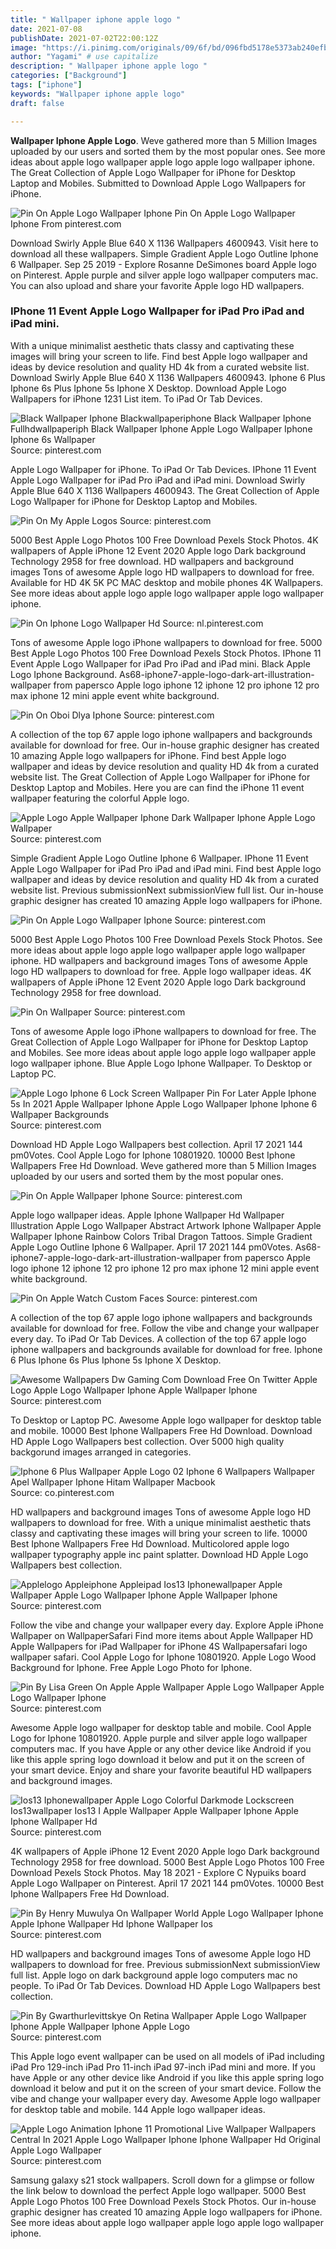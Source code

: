 ```yaml
---
title: " Wallpaper iphone apple logo "
date: 2021-07-08
publishDate: 2021-07-02T22:00:12Z
image: "https://i.pinimg.com/originals/09/6f/bd/096fbd5178e5373ab240efb604dbf4f0.jpg"
author: "Yagami" # use capitalize
description: " Wallpaper iphone apple logo "
categories: ["Background"]
tags: ["iphone"]
keywords: "Wallpaper iphone apple logo"
draft: false

---
```



**Wallpaper Iphone Apple Logo**. Weve gathered more than 5 Million Images uploaded by our users and sorted them by the most popular ones. See more ideas about apple logo wallpaper apple logo apple logo wallpaper iphone. The Great Collection of Apple Logo Wallpaper for iPhone for Desktop Laptop and Mobiles. Submitted to Download Apple Logo Wallpapers for iPhone.

![Pin On Apple Logo Wallpaper Iphone](https://i.pinimg.com/474x/b5/0c/37/b50c37ec366aced53fcb841ad233d995.jpg "Pin On Apple Logo Wallpaper Iphone")
Pin On Apple Logo Wallpaper Iphone From pinterest.com


Download Swirly Apple Blue 640 X 1136 Wallpapers 4600943. Visit here to download all these wallpapers. Simple Gradient Apple Logo Outline Iphone 6 Wallpaper. Sep 25 2019 - Explore Rosanne DeSimones board Apple logo on Pinterest. Apple purple and silver apple logo wallpaper computers mac. You can also upload and share your favorite Apple logo HD wallpapers.

### IPhone 11 Event Apple Logo Wallpaper for iPad Pro iPad and iPad mini.

With a unique minimalist aesthetic thats classy and captivating these images will bring your screen to life. Find best Apple logo wallpaper and ideas by device resolution and quality HD 4k from a curated website list. Download Swirly Apple Blue 640 X 1136 Wallpapers 4600943. Iphone 6 Plus Iphone 6s Plus Iphone 5s Iphone X Desktop. Download Apple Logo Wallpapers for iPhone 1231 List item. To iPad Or Tab Devices.


![Black Wallpaper Iphone Blackwallpaperiphone Black Wallpaper Iphone Fullhdwallpaperiph Black Wallpaper Iphone Apple Logo Wallpaper Iphone Iphone 6s Wallpaper](https://i.pinimg.com/originals/bd/0f/25/bd0f256f3ff7ff6150251702c5c16c72.png "Black Wallpaper Iphone Blackwallpaperiphone Black Wallpaper Iphone Fullhdwallpaperiph Black Wallpaper Iphone Apple Logo Wallpaper Iphone Iphone 6s Wallpaper")
Source: pinterest.com

Apple Logo Wallpaper for iPhone. To iPad Or Tab Devices. IPhone 11 Event Apple Logo Wallpaper for iPad Pro iPad and iPad mini. Download Swirly Apple Blue 640 X 1136 Wallpapers 4600943. The Great Collection of Apple Logo Wallpaper for iPhone for Desktop Laptop and Mobiles.

![Pin On My Apple Logos](https://i.pinimg.com/originals/9c/f7/6d/9cf76d721bddd3d416184bff576ff48d.jpg "Pin On My Apple Logos")
Source: pinterest.com

5000 Best Apple Logo Photos 100 Free Download Pexels Stock Photos. 4K wallpapers of Apple iPhone 12 Event 2020 Apple logo Dark background Technology 2958 for free download. HD wallpapers and background images Tons of awesome Apple logo HD wallpapers to download for free. Available for HD 4K 5K PC MAC desktop and mobile phones 4K Wallpapers. See more ideas about apple logo apple logo wallpaper apple logo wallpaper iphone.

![Pin On Iphone Logo Wallpaper Hd](https://i.pinimg.com/originals/8c/b5/c2/8cb5c2894ee7493a0ffc6b75acdeaabc.jpg "Pin On Iphone Logo Wallpaper Hd")
Source: nl.pinterest.com

Tons of awesome Apple logo iPhone wallpapers to download for free. 5000 Best Apple Logo Photos 100 Free Download Pexels Stock Photos. IPhone 11 Event Apple Logo Wallpaper for iPad Pro iPad and iPad mini. Black Apple Logo Iphone Background. As68-iphone7-apple-logo-dark-art-illustration-wallpaper from papersco Apple logo iphone 12 iphone 12 pro iphone 12 pro max iphone 12 mini apple event white background.

![Pin On Oboi Dlya Iphone](https://i.pinimg.com/originals/5e/2f/ac/5e2fac90ef4b1d4f301753b6834b62fd.png "Pin On Oboi Dlya Iphone")
Source: pinterest.com

A collection of the top 67 apple logo iphone wallpapers and backgrounds available for download for free. Our in-house graphic designer has created 10 amazing Apple logo wallpapers for iPhone. Find best Apple logo wallpaper and ideas by device resolution and quality HD 4k from a curated website list. The Great Collection of Apple Logo Wallpaper for iPhone for Desktop Laptop and Mobiles. Here you are can find the iPhone 11 event wallpaper featuring the colorful Apple logo.

![Apple Logo Apple Wallpaper Iphone Dark Wallpaper Iphone Apple Logo Wallpaper](https://i.pinimg.com/564x/40/e0/cb/40e0cb57e5b454452fed62974b727149.jpg "Apple Logo Apple Wallpaper Iphone Dark Wallpaper Iphone Apple Logo Wallpaper")
Source: pinterest.com

Simple Gradient Apple Logo Outline Iphone 6 Wallpaper. IPhone 11 Event Apple Logo Wallpaper for iPad Pro iPad and iPad mini. Find best Apple logo wallpaper and ideas by device resolution and quality HD 4k from a curated website list. Previous submissionNext submissionView full list. Our in-house graphic designer has created 10 amazing Apple logo wallpapers for iPhone.

![Pin On Apple Logo Wallpaper Iphone](https://i.pinimg.com/474x/b5/0c/37/b50c37ec366aced53fcb841ad233d995.jpg "Pin On Apple Logo Wallpaper Iphone")
Source: pinterest.com

5000 Best Apple Logo Photos 100 Free Download Pexels Stock Photos. See more ideas about apple logo apple logo wallpaper apple logo wallpaper iphone. HD wallpapers and background images Tons of awesome Apple logo HD wallpapers to download for free. Apple logo wallpaper ideas. 4K wallpapers of Apple iPhone 12 Event 2020 Apple logo Dark background Technology 2958 for free download.

![Pin On Wallpaper](https://i.pinimg.com/474x/28/1b/8c/281b8c36fa56907b9e916e6c100c344c.jpg "Pin On Wallpaper")
Source: pinterest.com

Tons of awesome Apple logo iPhone wallpapers to download for free. The Great Collection of Apple Logo Wallpaper for iPhone for Desktop Laptop and Mobiles. See more ideas about apple logo apple logo wallpaper apple logo wallpaper iphone. Blue Apple Logo Iphone Wallpaper. To Desktop or Laptop PC.

![Apple Logo Iphone 6 Lock Screen Wallpaper Pin For Later Apple Iphone 5s In 2021 Apple Wallpaper Iphone Apple Logo Wallpaper Iphone Iphone 6 Wallpaper Backgrounds](https://i.pinimg.com/originals/fe/4c/d0/fe4cd03e993a50cb30feb2a5d94e805b.png "Apple Logo Iphone 6 Lock Screen Wallpaper Pin For Later Apple Iphone 5s In 2021 Apple Wallpaper Iphone Apple Logo Wallpaper Iphone Iphone 6 Wallpaper Backgrounds")
Source: pinterest.com

Download HD Apple Logo Wallpapers best collection. April 17 2021 144 pm0Votes. Cool Apple Logo for Iphone 10801920. 10000 Best Iphone Wallpapers Free Hd Download. Weve gathered more than 5 Million Images uploaded by our users and sorted them by the most popular ones.

![Pin On Apple Wallpaper Iphone](https://i.pinimg.com/originals/c6/81/cf/c681cf504891727813ab6c419792d9b3.jpg "Pin On Apple Wallpaper Iphone")
Source: pinterest.com

Apple logo wallpaper ideas. Apple Iphone Wallpaper Hd Wallpaper Illustration Apple Logo Wallpaper Abstract Artwork Iphone Wallpaper Apple Wallpaper Iphone Rainbow Colors Tribal Dragon Tattoos. Simple Gradient Apple Logo Outline Iphone 6 Wallpaper. April 17 2021 144 pm0Votes. As68-iphone7-apple-logo-dark-art-illustration-wallpaper from papersco Apple logo iphone 12 iphone 12 pro iphone 12 pro max iphone 12 mini apple event white background.

![Pin On Apple Watch Custom Faces](https://i.pinimg.com/originals/2d/3f/77/2d3f77d8bee7cff61cb5484dd4f79e8b.jpg "Pin On Apple Watch Custom Faces")
Source: pinterest.com

A collection of the top 67 apple logo iphone wallpapers and backgrounds available for download for free. Follow the vibe and change your wallpaper every day. To iPad Or Tab Devices. A collection of the top 67 apple logo iphone wallpapers and backgrounds available for download for free. Iphone 6 Plus Iphone 6s Plus Iphone 5s Iphone X Desktop.

![Awesome Wallpapers Dw Gaming Com Download Free On Twitter Apple Logo Apple Logo Wallpaper Iphone Apple Wallpaper Iphone](https://i.pinimg.com/474x/8e/13/10/8e1310284a5120f5c7ea34011eca0789.jpg "Awesome Wallpapers Dw Gaming Com Download Free On Twitter Apple Logo Apple Logo Wallpaper Iphone Apple Wallpaper Iphone")
Source: pinterest.com

To Desktop or Laptop PC. Awesome Apple logo wallpaper for desktop table and mobile. 10000 Best Iphone Wallpapers Free Hd Download. Download HD Apple Logo Wallpapers best collection. Over 5000 high quality backgorund images arranged in categories.

![Iphone 6 Plus Wallpaper Apple Logo 02 Iphone 6 Wallpapers Wallpaper Apel Wallpaper Iphone Hitam Wallpaper Macbook](https://i.pinimg.com/originals/03/32/88/033288573e174c88f2f3b3c789b75212.jpg "Iphone 6 Plus Wallpaper Apple Logo 02 Iphone 6 Wallpapers Wallpaper Apel Wallpaper Iphone Hitam Wallpaper Macbook")
Source: co.pinterest.com

HD wallpapers and background images Tons of awesome Apple logo HD wallpapers to download for free. With a unique minimalist aesthetic thats classy and captivating these images will bring your screen to life. 10000 Best Iphone Wallpapers Free Hd Download. Multicolored apple logo wallpaper typography apple inc paint splatter. Download HD Apple Logo Wallpapers best collection.

![Applelogo Appleiphone Appleipad Ios13 Iphonewallpaper Apple Wallpaper Apple Logo Wallpaper Iphone Apple Wallpaper Iphone](https://i.pinimg.com/originals/c3/9b/d1/c39bd199b83ce72ec59160339654a583.jpg "Applelogo Appleiphone Appleipad Ios13 Iphonewallpaper Apple Wallpaper Apple Logo Wallpaper Iphone Apple Wallpaper Iphone")
Source: pinterest.com

Follow the vibe and change your wallpaper every day. Explore Apple iPhone Wallpaper on WallpaperSafari Find more items about Apple Wallpaper HD Apple Wallpapers for iPad Wallpaper for iPhone 4S Wallpapersafari logo wallpaper safari. Cool Apple Logo for Iphone 10801920. Apple Logo Wood Background for Iphone. Free Apple Logo Photo for Iphone.

![Pin By Lisa Green On Apple Apple Wallpaper Apple Logo Wallpaper Apple Logo Wallpaper Iphone](https://i.pinimg.com/736x/18/e7/72/18e772e5958f8bf7090af3847a0dfcc4.jpg "Pin By Lisa Green On Apple Apple Wallpaper Apple Logo Wallpaper Apple Logo Wallpaper Iphone")
Source: pinterest.com

Awesome Apple logo wallpaper for desktop table and mobile. Cool Apple Logo for Iphone 10801920. Apple purple and silver apple logo wallpaper computers mac. If you have Apple or any other device like Android if you like this apple spring logo download it below and put it on the screen of your smart device. Enjoy and share your favorite beautiful HD wallpapers and background images.

![Ios13 Iphonewallpaper Apple Logo Colorful Darkmode Lockscreen Ios13wallpaper Ios13 I Apple Wallpaper Apple Wallpaper Iphone Apple Iphone Wallpaper Hd](https://i.pinimg.com/originals/ce/d7/62/ced76240ed7f7086d3b0f91dcb5fa305.png "Ios13 Iphonewallpaper Apple Logo Colorful Darkmode Lockscreen Ios13wallpaper Ios13 I Apple Wallpaper Apple Wallpaper Iphone Apple Iphone Wallpaper Hd")
Source: pinterest.com

4K wallpapers of Apple iPhone 12 Event 2020 Apple logo Dark background Technology 2958 for free download. 5000 Best Apple Logo Photos 100 Free Download Pexels Stock Photos. May 18 2021 - Explore C Nypuiks board Apple Logo Wallpaper on Pinterest. April 17 2021 144 pm0Votes. 10000 Best Iphone Wallpapers Free Hd Download.

![Pin By Henry Muwulya On Wallpaper World Apple Logo Wallpaper Iphone Apple Iphone Wallpaper Hd Iphone Wallpaper Ios](https://i.pinimg.com/originals/c0/a9/5f/c0a95f53f11cc7ab059f4bf7ede1ba95.jpg "Pin By Henry Muwulya On Wallpaper World Apple Logo Wallpaper Iphone Apple Iphone Wallpaper Hd Iphone Wallpaper Ios")
Source: pinterest.com

HD wallpapers and background images Tons of awesome Apple logo HD wallpapers to download for free. Previous submissionNext submissionView full list. Apple logo on dark background apple logo computers mac no people. To iPad Or Tab Devices. Download HD Apple Logo Wallpapers best collection.

![Pin By Gwarthurlevittskye On Retina Wallpaper Apple Logo Wallpaper Iphone Apple Wallpaper Iphone Apple Logo](https://i.pinimg.com/originals/bd/d9/11/bdd911049b8270042f154959abb9a247.jpg "Pin By Gwarthurlevittskye On Retina Wallpaper Apple Logo Wallpaper Iphone Apple Wallpaper Iphone Apple Logo")
Source: pinterest.com

This Apple logo event wallpaper can be used on all models of iPad including iPad Pro 129-inch iPad Pro 11-inch iPad 97-inch iPad mini and more. If you have Apple or any other device like Android if you like this apple spring logo download it below and put it on the screen of your smart device. Follow the vibe and change your wallpaper every day. Awesome Apple logo wallpaper for desktop table and mobile. 144 Apple logo wallpaper ideas.

![Apple Logo Animation Iphone 11 Promotional Live Wallpaper Wallpapers Central In 2021 Apple Logo Wallpaper Iphone Iphone Wallpaper Hd Original Apple Logo Wallpaper](https://i.pinimg.com/originals/09/6f/bd/096fbd5178e5373ab240efb604dbf4f0.jpg "Apple Logo Animation Iphone 11 Promotional Live Wallpaper Wallpapers Central In 2021 Apple Logo Wallpaper Iphone Iphone Wallpaper Hd Original Apple Logo Wallpaper")
Source: pinterest.com

Samsung galaxy s21 stock wallpapers. Scroll down for a glimpse or follow the link below to download the perfect Apple logo wallpaper. 5000 Best Apple Logo Photos 100 Free Download Pexels Stock Photos. Our in-house graphic designer has created 10 amazing Apple logo wallpapers for iPhone. See more ideas about apple logo wallpaper apple logo apple logo wallpaper iphone.

